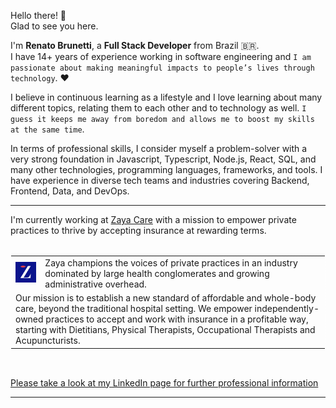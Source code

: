 Hello there! 👋<br>
Glad to see you here.

I'm **Renato Brunetti**, a **Full Stack Developer** from Brazil 🇧🇷.<br>
I have 14+ years of experience working in software engineering and `I am passionate about making meaningful impacts to people’s lives through technology`. ❤️

I believe in continuous learning as a lifestyle and I love learning about many different topics, relating them to each other and to technology as well. `I guess it keeps me away from boredom and allows me to boost my skills at the same time`.<br>

In terms of professional skills, I consider myself a problem-solver with a very strong foundation in Javascript, Typescript, Node.js, React, SQL, and many other technologies, programming languages, frameworks, and tools. I have experience in diverse tech teams and industries covering Backend, Frontend, Data, and DevOps.

<hr>

I'm currently working at [Zaya Care](https://www.zayacare.com) with a mission to empower private practices to thrive by accepting insurance at rewarding terms.<br><br>

<table style="border-collapse:collapse; border: dashed 1px white;">
  <tr>
    <td><img src="./zaya-care-logo.jpg" width=80 /></td>
    <td>Zaya champions the voices of private practices in an industry dominated by large health conglomerates and growing administrative overhead.</td>
  </tr>
  <tr>
    <td colspan="2">Our mission is to establish a new standard of affordable and whole-body care, beyond the traditional hospital setting. We empower independently-owned practices to accept and work with insurance in a profitable way, starting with Dietitians, Physical Therapists, Occupational Therapists and Acupuncturists.</td>
  </tr>
</table><br>

<a href="https://linkedin.com/in/RenatoCarapiaBrunetti/">Please take a look at my LinkedIn page for further professional information</a>

<hr>

<!-- ## Skills

![JavaScript](https://img.shields.io/badge/javascript-%23323330.svg?style=for-the-badge&logo=javascript&logoColor=%23F7DF1E)
![TypeScript](https://img.shields.io/badge/typescript-%23007ACC.svg?style=for-the-badge&logo=typescript&logoColor=white)
![Python](https://img.shields.io/badge/python-3670A0?style=for-the-badge&logo=python&logoColor=ffdd54)
![PHP](https://img.shields.io/badge/php-%23777BB4.svg?style=for-the-badge&logo=php&logoColor=white)
![NodeJS](https://img.shields.io/badge/node.js-6DA55F?style=for-the-badge&logo=node.js&logoColor=white)
![React](https://img.shields.io/badge/react-%2320232a.svg?style=for-the-badge&logo=react&logoColor=%2361DAFB)
![React Native](https://img.shields.io/badge/react_native-%2320232a.svg?style=for-the-badge&logo=react&logoColor=%2361DAFB)
![Express.js](https://img.shields.io/badge/express.js-%23404d59.svg?style=for-the-badge&logo=express&logoColor=%2361DAFB)
![Apollo-GraphQL](https://img.shields.io/badge/-ApolloGraphQL-311C87?style=for-the-badge&logo=apollo-graphql)
![Type-graphql](https://img.shields.io/badge/-TypeGraphQL-%23C04392?style=for-the-badge)
![HTML5](https://img.shields.io/badge/html5-%23E34F26.svg?style=for-the-badge&logo=html5&logoColor=white)
![CSS3](https://img.shields.io/badge/css3-%231572B6.svg?style=for-the-badge&logo=css3&logoColor=white)
![SASS](https://img.shields.io/badge/SASS-hotpink.svg?style=for-the-badge&logo=SASS&logoColor=white)
![TailwindCSS](https://img.shields.io/badge/tailwindcss-%2338B2AC.svg?style=for-the-badge&logo=tailwind-css&logoColor=white)
![Styled Components](https://img.shields.io/badge/styled--components-DB7093?style=for-the-badge&logo=styled-components&logoColor=white)
![Postgres](https://img.shields.io/badge/postgres-%23316192.svg?style=for-the-badge&logo=postgresql&logoColor=white)
![MySQL](https://img.shields.io/badge/mysql-4479A1.svg?style=for-the-badge&logo=mysql&logoColor=white)
![MicrosoftSQLServer](https://img.shields.io/badge/Microsoft%20SQL%20Server-CC2927?style=for-the-badge&logo=microsoft%20sql%20server&logoColor=white)
![Redis](https://img.shields.io/badge/redis-%23DD0031.svg?style=for-the-badge&logo=redis&logoColor=white)
![MongoDB](https://img.shields.io/badge/MongoDB-%234ea94b.svg?style=for-the-badge&logo=mongodb&logoColor=white)
![Firebase](https://img.shields.io/badge/firebase-%23039BE5.svg?style=for-the-badge&logo=firebase)
![Prisma](https://img.shields.io/badge/Prisma-3982CE?style=for-the-badge&logo=Prisma&logoColor=white)
![Sequelize](https://img.shields.io/badge/Sequelize-52B0E7?style=for-the-badge&logo=Sequelize&logoColor=white)
![Jest](https://img.shields.io/badge/-jest-%23C21325?style=for-the-badge&logo=jest&logoColor=white)
![ESLint](https://img.shields.io/badge/ESLint-4B3263?style=for-the-badge&logo=eslint&logoColor=white)
![SonarLint](https://img.shields.io/badge/SonarLint-CB2029?style=for-the-badge&logo=SONARLINT&logoColor=white)
![GitHub Actions](https://img.shields.io/badge/github%20actions-%232671E5.svg?style=for-the-badge&logo=githubactions&logoColor=white)
![CircleCI](https://img.shields.io/badge/circle%20ci-%23161616.svg?style=for-the-badge&logo=circleci&logoColor=white)
![Jenkins](https://img.shields.io/badge/jenkins-%232C5263.svg?style=for-the-badge&logo=jenkins&logoColor=white)
![Socket.io](https://img.shields.io/badge/Socket.io-black?style=for-the-badge&logo=socket.io&badgeColor=010101)
![RabbitMQ](https://img.shields.io/badge/Rabbitmq-FF6600?style=for-the-badge&logo=rabbitmq&logoColor=white)
![Expo](https://img.shields.io/badge/expo-1C1E24?style=for-the-badge&logo=expo&logoColor=%23FFFFFF)
![Vite](https://img.shields.io/badge/vite-%23646CFF.svg?style=for-the-badge&logo=vite&logoColor=white)
![Next JS](https://img.shields.io/badge/Next-black?style=for-the-badge&logo=next.js&logoColor=white)
![Git](https://img.shields.io/badge/git-%23F05033.svg?style=for-the-badge&logo=git&logoColor=white)
![GitHub](https://img.shields.io/badge/github-%23121011.svg?style=for-the-badge&logo=github&logoColor=white)
![Bitbucket](https://img.shields.io/badge/bitbucket-%230047B3.svg?style=for-the-badge&logo=bitbucket&logoColor=white)
![Prometheus](https://img.shields.io/badge/Prometheus-E6522C?style=for-the-badge&logo=Prometheus&logoColor=white)
![Grafana](https://img.shields.io/badge/grafana-%23F46800.svg?style=for-the-badge&logo=grafana&logoColor=white)
![Datadog](https://img.shields.io/badge/datadog-%23632CA6.svg?style=for-the-badge&logo=datadog&logoColor=white)
![Docker](https://img.shields.io/badge/docker-%230db7ed.svg?style=for-the-badge&logo=docker&logoColor=white)
![AWS](https://img.shields.io/badge/AWS-%23FF9900.svg?style=for-the-badge&logo=amazon-aws&logoColor=white)
![Azure](https://img.shields.io/badge/azure-%230072C6.svg?style=for-the-badge&logo=microsoftazure&logoColor=white)
![Vercel](https://img.shields.io/badge/vercel-%23000000.svg?style=for-the-badge&logo=vercel&logoColor=white)
![Visual Studio Code](https://img.shields.io/badge/Visual%20Studio%20Code-0078d7.svg?style=for-the-badge&logo=visual-studio-code&logoColor=white)
![Figma](https://img.shields.io/badge/figma-%23F24E1E.svg?style=for-the-badge&logo=figma&logoColor=white)

<hr>

### Learning

> [Alura](alura-url)<br>

> [Alura Língua](alura-lingua-url)<br>

> [Duolingo](duolingo-url)

<hr>

### Code Challenges

> [Codesignal](codesignal-url)<br>

> [HackerRank](hackerrank-url)<br>

> [Leetcode](leetcode-url)

<hr>

### Contact & Social

> [E-mail](email-url)<br>

> [LinkedIn](linkedin-url)<br>

> [Instagram](instagram-url)<br>

> [X](x-url) -->

<!-- Link & Image -->

[linkedin-url]: https://linkedin.com/in/RenatoCarapiaBrunetti/
[email-url]: mailto:recarapia@gmail.com
[instagram-url]: https://www.instagram.com/renatobrunetti
[x-url]: https://twitter.com/renatobrunetti
[codesignal-url]: https://cursos.alura.com.br/user/renatobrunetti
[leetcode-url]: https://leetcode.com/RenatoBrunetti/
[hackerrank-url]: https://www.hackerrank.com/RenatoBrunetti
[alura-url]: https://cursos.alura.com.br/user/renatobrunettistyle=for-the-badge
[alura-lingua-url]: https://cursos.aluralingua.com.br/user/renatobrunetti
[duolingo-url]: https://www.duolingo.com/profile/RenatoBrunetti
